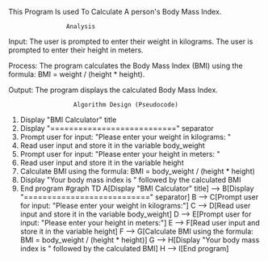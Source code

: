 This Program Is used To Calculate A person's Body Mass Index.

                    Analysis

Input:
The user is prompted to enter their weight in kilograms.
The user is prompted to enter their height in meters.

Process:
The program calculates the Body Mass Index (BMI) using the formula: BMI = weight / (height * height).

Output:
The program displays the calculated Body Mass Index.

                      Algorithm Design (Pseudocode)
1. Display "BMI Calculator" title
2. Display "===========================" separator
3. Prompt user for input: "Please enter your weight in kilograms: "
4. Read user input and store it in the variable body_weight
5. Prompt user for input: "Please enter your height in meters: "
6. Read user input and store it in the variable height
7. Calculate BMI using the formula: BMI = body_weight / (height * height)
8. Display "Your body mass index is " followed by the calculated BMI
9. End program
   #graph TD
  A[Display "BMI Calculator" title] --> B[Display "===========================" separator]
  B --> C[Prompt user for input: "Please enter your weight in kilograms:"]
  C --> D[Read user input and store it in the variable body_weight]
  D --> E[Prompt user for input: "Please enter your height in meters:"]
  E --> F[Read user input and store it in the variable height]
  F --> G[Calculate BMI using the formula: BMI = body_weight / (height * height)]
  G --> H[Display "Your body mass index is " followed by the calculated BMI]
  H --> I[End program]
